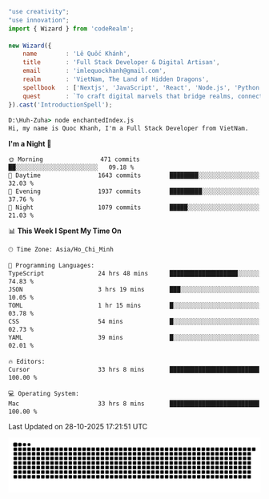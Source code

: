<!--x axis divider-->

```js 
"use creativity";
"use innovation";
import { Wizard } from 'codeRealm';

new Wizard({
    name        : 'Lê Quốc Khánh',
    title       : 'Full Stack Developer & Digital Artisan',
    email       : 'imlequockhanh@gmail.com',
    realm       : 'VietNam, The Land of Hidden Dragons',
    spellbook   : ['Nextjs', 'JavaScript', 'React', 'Node.js', 'Python', 'Flutter', 'Cloud Services'],
    quest       : `To craft digital marvels that bridge realms, connect cultures, and bring imagination to life.`,
}).cast('IntroductionSpell');
```

```cmd
D:\Huh-Zuha> node enchantedIndex.js
Hi, my name is Quoc Khanh, I'm a Full Stack Developer from VietNam.
```
<!--START_SECTION:waka-->
**I'm a Night 🦉** 

```text
🌞 Morning                471 commits         ██░░░░░░░░░░░░░░░░░░░░░░░   09.18 % 
🌆 Daytime                1643 commits        ████████░░░░░░░░░░░░░░░░░   32.03 % 
🌃 Evening                1937 commits        █████████░░░░░░░░░░░░░░░░   37.76 % 
🌙 Night                  1079 commits        █████░░░░░░░░░░░░░░░░░░░░   21.03 % 
```


📊 **This Week I Spent My Time On** 

```text
🕑︎ Time Zone: Asia/Ho_Chi_Minh

💬 Programming Languages: 
TypeScript               24 hrs 48 mins      ███████████████████░░░░░░   74.83 % 
JSON                     3 hrs 19 mins       ███░░░░░░░░░░░░░░░░░░░░░░   10.05 % 
TOML                     1 hr 15 mins        █░░░░░░░░░░░░░░░░░░░░░░░░   03.78 % 
CSS                      54 mins             █░░░░░░░░░░░░░░░░░░░░░░░░   02.73 % 
YAML                     39 mins             █░░░░░░░░░░░░░░░░░░░░░░░░   02.01 % 

🔥 Editors: 
Cursor                   33 hrs 8 mins       █████████████████████████   100.00 % 

💻 Operating System: 
Mac                      33 hrs 8 mins       █████████████████████████   100.00 % 
```


 Last Updated on 28-10-2025 17:21:51 UTC
<!--END_SECTION:waka-->
<picture>
  <source media="(prefers-color-scheme: dark)" srcset="https://raw.githubusercontent.com/leecois/leecois/output/github-contribution-grid-snake-dark.svg">
  <source media="(prefers-color-scheme: light)" srcset="https://raw.githubusercontent.com/leecois/leecois/output/github-contribution-grid-snake.svg">
  <img alt="github contribution grid snake animation" src="https://raw.githubusercontent.com/leecois/leecois/output/github-contribution-grid-snake.svg">
</picture>
